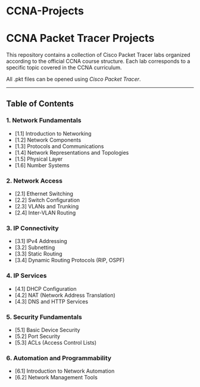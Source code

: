 # CCNA-Projects

# CCNA Packet Tracer Projects

This repository contains a collection of Cisco Packet Tracer labs organized according to the official CCNA course structure. Each lab corresponds to a specific topic covered in the CCNA curriculum.

All .pkt files can be opened using *Cisco Packet Tracer*.

---

## Table of Contents

### 1. Network Fundamentals
- [1.1] Introduction to Networking
- [1.2] Network Components
- [1.3] Protocols and Communications
- [1.4] Network Representations and Topologies
- [1.5] Physical Layer
- [1.6] Number Systems

### 2. Network Access
- [2.1] Ethernet Switching
- [2.2] Switch Configuration
- [2.3] VLANs and Trunking
- [2.4] Inter-VLAN Routing

### 3. IP Connectivity
- [3.1] IPv4 Addressing
- [3.2] Subnetting
- [3.3] Static Routing
- [3.4] Dynamic Routing Protocols (RIP, OSPF)

### 4. IP Services
- [4.1] DHCP Configuration
- [4.2] NAT (Network Address Translation)
- [4.3] DNS and HTTP Services

### 5. Security Fundamentals
- [5.1] Basic Device Security
- [5.2] Port Security
- [5.3] ACLs (Access Control Lists)

### 6. Automation and Programmability
- [6.1] Introduction to Network Automation
- [6.2] Network Management Tools



